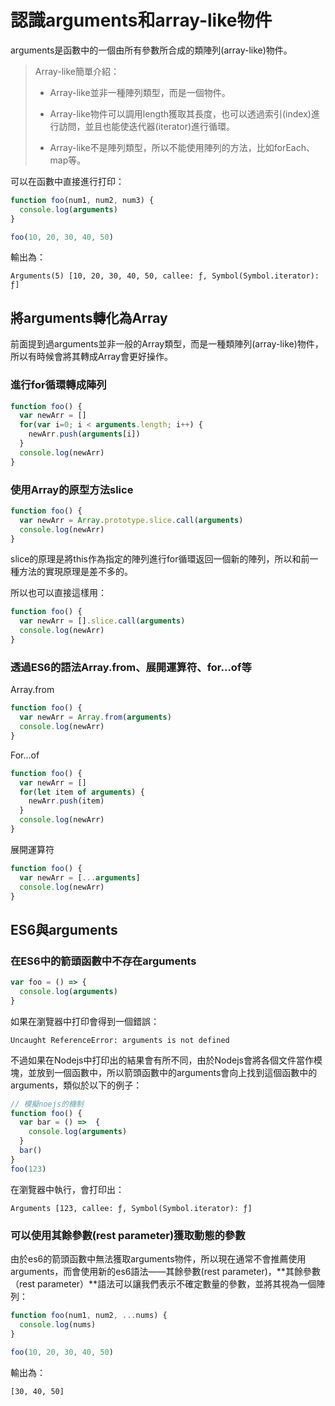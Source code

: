 # 認識arguments和array-like物件

arguments是函數中的一個由所有參數所合成的類陣列(array-like)物件。

> Array-like簡單介紹：
>
> - Array-like並非一種陣列類型，而是一個物件。
>
> - Array-like物件可以調用length獲取其長度，也可以透過索引(index)進行訪問，並且也能使迭代器(iterator)進行循環。
>
> - Array-like不是陣列類型，所以不能使用陣列的方法，比如forEach、map等。

可以在函數中直接進行打印：

```js
function foo(num1, num2, num3) {
  console.log(arguments)
}

foo(10, 20, 30, 40, 50)
```

輸出為：

```
Arguments(5) [10, 20, 30, 40, 50, callee: ƒ, Symbol(Symbol.iterator): ƒ]
```



## 將arguments轉化為Array

前面提到過arguments並非一般的Array類型，而是一種類陣列(array-like)物件，所以有時候會將其轉成Array會更好操作。

### 進行for循環轉成陣列

```js
function foo() {
  var newArr = []
  for(var i=0; i < arguments.length; i++) {
    newArr.push(arguments[i])
  }
  console.log(newArr)
}
```

### 使用Array的原型方法slice

```js
function foo() {
  var newArr = Array.prototype.slice.call(arguments)
  console.log(newArr)
}
```

slice的原理是將this作為指定的陣列進行for循環返回一個新的陣列，所以和前一種方法的實現原理是差不多的。

所以也可以直接這樣用：

```js
function foo() {
  var newArr = [].slice.call(arguments)
  console.log(newArr)
}
```

### 透過ES6的語法Array.from、展開運算符、for...of等

Array.from

```js
function foo() {
  var newArr = Array.from(arguments)
  console.log(newArr)
}
```

For...of

```js
function foo() {
  var newArr = []
  for(let item of arguments) {
    newArr.push(item)
  }
  console.log(newArr)
}
```

展開運算符

```js
function foo() {
  var newArr = [...arguments]
  console.log(newArr)
}
```



## ES6與arguments

### 在ES6中的箭頭函數中不存在arguments

```js
var foo = () => {
  console.log(arguments)
}
```

如果在瀏覽器中打印會得到一個錯誤：

```
Uncaught ReferenceError: arguments is not defined
```

不過如果在Nodejs中打印出的結果會有所不同，由於Nodejs會將各個文件當作模塊，並放到一個函數中，所以箭頭函數中的arguments會向上找到這個函數中的arguments，類似於以下的例子：

```js
// 模擬noejs的機制
function foo() {
  var bar = () =>  {
    console.log(arguments)
  }
  bar()
}
foo(123)
```

在瀏覽器中執行，會打印出：

```
Arguments [123, callee: ƒ, Symbol(Symbol.iterator): ƒ]
```

### 可以使用其餘參數(rest parameter)獲取動態的參數

由於es6的箭頭函數中無法獲取arguments物件，所以現在通常不會推薦使用arguments，而會使用新的es6語法——其餘參數(rest parameter)，**其餘參數（rest parameter）**語法可以讓我們表示不確定數量的參數，並將其視為一個陣列：

```js
function foo(num1, num2, ...nums) {
  console.log(nums)
}

foo(10, 20, 30, 40, 50)
```

輸出為：

```
[30, 40, 50]
```

